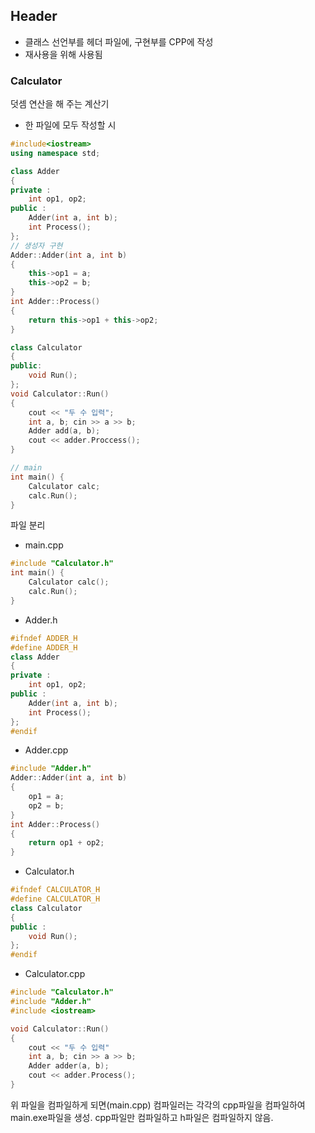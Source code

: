 ## Header
- 클래스 선언부를 헤더 파일에, 구현부를 CPP에 작성
- 재사용을 위해 사용됨

### Calculator
덧셈 연산을 해 주는 계산기

- 한 파일에 모두 작성할 시
```cpp
#include<iostream>
using namespace std;

class Adder 
{
private :
    int op1, op2;
public :
    Adder(int a, int b);
    int Process();
};
// 생성자 구현
Adder::Adder(int a, int b)
{
    this->op1 = a;
    this->op2 = b;
}
int Adder::Process()
{
    return this->op1 + this->op2;
}

class Calculator
{
public:
    void Run();
};
void Calculator::Run()
{
    cout << "두 수 입력";
    int a, b; cin >> a >> b;
    Adder add(a, b);
    cout << adder.Proccess();
}

// main
int main() {
    Calculator calc;
    calc.Run();
}
```

파일 분리

- main.cpp
```cpp
#include "Calculator.h"
int main() {
    Calculator calc();
    calc.Run();
}
```
- Adder.h
```cpp
#ifndef ADDER_H
#define ADDER_H
class Adder
{
private :
    int op1, op2;
public :
    Adder(int a, int b);
    int Process();
};
#endif
```
- Adder.cpp
```cpp
#include "Adder.h"
Adder::Adder(int a, int b)
{
    op1 = a;
    op2 = b;
}
int Adder::Process()
{
    return op1 + op2;
}
```

- Calculator.h
```cpp
#ifndef CALCULATOR_H
#define CALCULATOR_H
class Calculator
{
public :
    void Run();
};
#endif
```
- Calculator.cpp
```cpp
#include "Calculator.h"
#include "Adder.h"
#include <iostream>

void Calculator::Run()
{
    cout << "두 수 입력"
    int a, b; cin >> a >> b;
    Adder adder(a, b);
    cout << adder.Process();
}
```

위 파일을 컴파일하게 되면(main.cpp)
컴파일러는 각각의 cpp파일을 컴파일하여 main.exe파일을 생성.
cpp파일만 컴파일하고 h파일은 컴파일하지 않음.